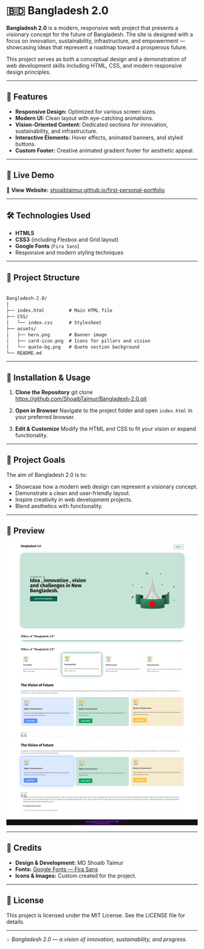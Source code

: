 # 🇧🇩 Bangladesh 2.0

**Bangladesh 2.0** is a modern, responsive web project that presents a visionary concept for the future of Bangladesh. The site is designed with a focus on innovation, sustainability, infrastructure, and empowerment — showcasing ideas that represent a roadmap toward a prosperous future.

This project serves as both a conceptual design and a demonstration of web development skills including HTML, CSS, and modern responsive design principles.

---

## 🌟 Features

- **Responsive Design:** Optimized for various screen sizes.
- **Modern UI:** Clean layout with eye-catching animations.
- **Vision-Oriented Content:** Dedicated sections for innovation, sustainability, and infrastructure.
- **Interactive Elements:** Hover effects, animated banners, and styled buttons.
- **Custom Footer:** Creative animated gradient footer for aesthetic appeal.

---

## 🚀 Live Demo

🔗 **View Website:** [shoaibtaimur.github.io/first-personal-portfolio](https://shoaibtaimur.github.io/bangladesh-2.0/)

---

## 🛠️ Technologies Used

- **HTML5**
- **CSS3** (including Flexbox and Grid layout)
- **Google Fonts** (`Fira Sans`)
- Responsive and modern styling techniques

---

## 📂 Project Structure

```

Bangladesh-2.0/
│
├── index.html         # Main HTML file
├── CSS/
│   └── index.css      # Stylesheet
├── assets/
│   ├── hero.png       # Banner image
│   ├── card-icon.png  # Icons for pillars and vision
│   └── quote-bg.png   # Quote section background
└── README.md

```

---

## 🚀 Installation & Usage

1. **Clone the Repository**
   git clone https://github.com/ShoaibTaimur/Bangladesh-2.0.git

2. **Open in Browser**
   Navigate to the project folder and open `index.html` in your preferred browser.

3. **Edit & Customize**
   Modify the HTML and CSS to fit your vision or expand functionality.

---

## 🎯 Project Goals

The aim of Bangladesh 2.0 is to:

- Showcase how a modern web design can represent a visionary concept.
- Demonstrate a clean and user-friendly layout.
- Inspire creativity in web development projects.
- Blend aesthetics with functionality.

---

## 📸 Preview

![Screenshot of Bangladesh 2.0](assets/1.png)
![Screenshot of Bangladesh 2.0](assets/2.png)
![Screenshot of Bangladesh 2.0](assets/3.png)

---

## 📜 Credits

- **Design & Development:** MD Shoaib Taimur
- **Fonts:** [Google Fonts — Fira Sans](https://fonts.google.com/specimen/Fira+Sans)
- **Icons & Images:** Custom created for the project.

---

## 📌 License

This project is licensed under the MIT License. See the LICENSE file for details.

---

💡 _Bangladesh 2.0 — a vision of innovation, sustainability, and progress._

